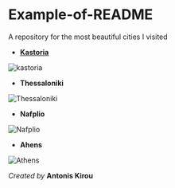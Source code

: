 # Example-of-README
A repository for the most beautiful cities I visited

* [**Kastoria**](https://el.wikipedia.org/wiki/%CE%9A%CE%B1%CF%83%CF%84%CE%BF%CF%81%CE%B9%CE%AC)

 ![kastoria](https://www.smileacadimos.gr/images/default-source/trip/greece/makedonia/kastoria/kastoria.jpg?sfvrsn=9c1d290b_2)
 
* **Thessaloniki**

 ![Thessaloniki](https://www.rentacarpotos.gr/blog/wp-content/uploads/2023/05/Attractions-in-Thessaloniki-1.jpg)
 
* **Nafplio**

 ![Nafplio](https://img.rezdy.com/PRODUCT_IMAGE/16131/633a0ca0d49b4a96985e65c9f52e03d8shutterstock_592809764_lg.jpg)
 
* **Ahens**

 ![Athens](https://www.norwegian.com/globalassets/ip/media/03_inspiration/gr-athen-top-10/ath-greece-adobe-225629353-1200x800.jpg)


*Created by* **Antonis Kirou**
